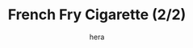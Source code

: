 ---
media: "images/rounds/round_4_2/french_fry_cigarette_2.png"
media_type: image
title: French Fry Cigarette (2/2)
author: hera
desc: Percival Lune makes an improvised cigarette from a french fry, much to the amusement of the Soviets, who had the foresight to pack several crates of real cigarettes.
---